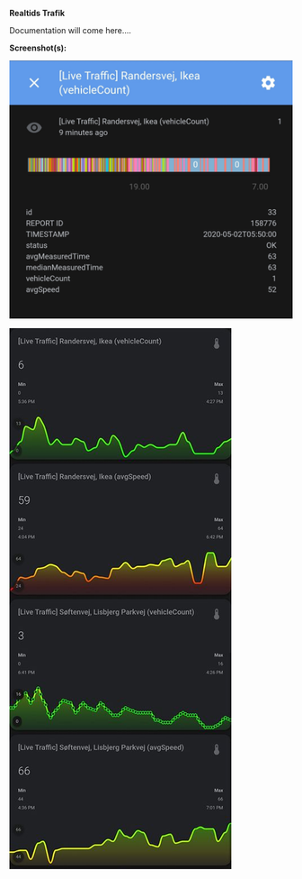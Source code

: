 **Realtids Trafik**

Documentation will come here....

**Screenshot(s):**

![Screenshot 2](https://github.com/Danish-Home-Assistant-Community/projects_and_ideas/blob/master/Realtids_trafik/screenshot_1.jpg)

![Screenshot 1](https://github.com/Danish-Home-Assistant-Community/projects_and_ideas/blob/master/Realtids_trafik/screenshot)
